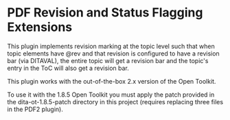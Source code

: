 PDF Revision and Status Flagging Extensions
===========================================

This plugin implements revision marking at the topic level such that when topic
elements have @rev and that revision is configured to have a revision
bar (via DITAVAL), the entire topic will get a revision bar and the
topic's entry in the ToC will also get a revision bar.

This plugin works with the out-of-the-box 2.x version of the Open Toolkit.

To use it with the 1.8.5 Open Toolkit you must apply the patch provided
in the dita-ot-1.8.5-patch directory in this project (requires replacing
three files in the PDF2 plugin).

